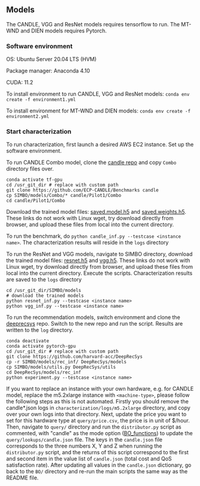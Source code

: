 ## Models

The CANDLE, VGG and ResNet models requires tensorflow to run. The MT-WND and DIEN models requires Pytorch.

### Software environment

OS: Ubuntu Server 20.04 LTS (HVM)

Package manager: Anaconda 4.10

CUDA: 11.2 

To install environment to run CANDLE, VGG and ResNet models:
```conda env create -f environment1.yml```

To install environment for MT-WND and DIEN models:
```conda env create -f environment2.yml```

### Start characterization

To run characterization, first launch a desired AWS EC2 instance. Set up the software environment.

To run CANDLE Combo model, clone the [candle repo](https://github.com/ECP-CANDLE/Benchmarks) and copy ```Combo``` directory files over.

```shell
conda activate tf-gpu
cd /usr_git_dir # replace with custom path
git clone https://github.com/ECP-CANDLE/Benchmarks candle
cp SIMBO/models/Combo/* candle/Pilot1/Combo
cd candle/Pilot1/Combo
```
Download the trained model files: [saved.model.h5](https://drive.google.com/file/d/1Tfs5Jyi9iDS7rlutX9GzlDtBElT6ybfi/view?usp=sharing) and [saved.weights.h5](https://drive.google.com/file/d/1Yd81NjTPeEBpUgK9W_WWaHcAMWNeyasd/view?usp=sharing). These links do not work with Linux wget, try download directly from browser, and upload these files from local into the current directory.

To run the benchmark, do ```python candle_inf.py --testcase <instance name>```. The characterization results will reside in the ```logs``` directory

To run the ResNet and VGG models, navigate to SIMBO directory, download the trained model files: [resnet.h5](https://drive.google.com/file/d/1aCpICrCKuU7QFIG73jLXWwtTfWIVAFWL/view?usp=sharing) and [vgg.h5](https://drive.google.com/file/d/17F_GGAnKU23M5I4VEZUtU2TmPIqjp34E/view?usp=sharing). These links do not work with Linux wget, try download directly from browser, and upload these files from local into the current directory. Execute the scripts. Characterization results are saved to the ```logs``` directory

```shell
cd /usr_git_dir/SIMBO/models
# download the trained models
python resnet_inf.py --testcase <instance name>
python vgg_inf.py --testcase <instance name>
```

To run the recommendation models, switch environment and clone the [deeprecsys](https://github.com/harvard-acc/DeepRecSys) repo. Switch to the new repo and run the script. Results are written to the ```log``` directory. 
``` shell
conda deactivate
conda activate pytorch-gpu
cd /usr_git_dir # replace with custom path
git clone https://github.com/harvard-acc/DeepRecSys
cp -r SIMBO/models/rec_inf/ DeepRecSys/models
cp SIMBO/models/utils.py DeepRecSys/utils
cd DeepRecSys/models/rec_inf
python experiment.py --testcase <instance name>
```

If you want to replace an instance with your own hardware, e.g. for CANDLE model, replace the m5.2xlarge instance with ```<machine-type>```, please follow the following steps as this is not automated. Firstly you should remove the candle*.json logs in ```characterization/logs/m5.2xlarge``` directory, and copy over your own logs into that directory. Next, update the price you want to set for this hardware type at ```query/price.csv```, the price is in unit of $/hour. Then, navigate to ```query/``` directory and run the ```distributor.py``` script as commented, with "candle" as the mode option ([BO_functions](https://github.com/boringlee24/SIMBO/blob/main/BO/BO_functions.py#L83)) to update the ```query/lookups/candle.json``` file. The keys in the ```candle.json``` file corresponds to the three numbers X, Y and Z when running the ```distributor.py``` script, and the returns of this script correspond to the first and second item in the value list of ```candle.json``` (total cost and QoS satisfaction rate). After updating all values in the ```candle.json``` dictionary, go back to the ```BO/``` directory and re-run the main scripts the same way as the README file.
